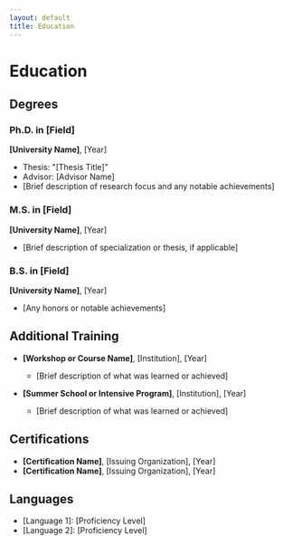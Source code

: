 ```yaml
---
layout: default
title: Education
---
```


# Education

## Degrees

### Ph.D. in [Field]
**[University Name]**, [Year]
- Thesis: "[Thesis Title]"
- Advisor: [Advisor Name]
- [Brief description of research focus and any notable achievements]

### M.S. in [Field]
**[University Name]**, [Year]
- [Brief description of specialization or thesis, if applicable]

### B.S. in [Field]
**[University Name]**, [Year]
- [Any honors or notable achievements]

## Additional Training

- **[Workshop or Course Name]**, [Institution], [Year]
  - [Brief description of what was learned or achieved]

- **[Summer School or Intensive Program]**, [Institution], [Year]
  - [Brief description of what was learned or achieved]

## Certifications

- **[Certification Name]**, [Issuing Organization], [Year]
- **[Certification Name]**, [Issuing Organization], [Year]

## Languages

- [Language 1]: [Proficiency Level]
- [Language 2]: [Proficiency Level]